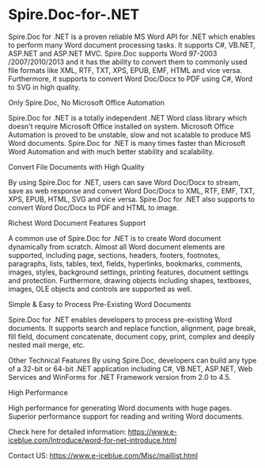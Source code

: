 Spire.Doc-for-.NET
=======================

Spire.Doc for .NET is a proven reliable MS Word API for .NET which enables to perform many Word document processing tasks. It supports C#, VB.NET, ASP.NET and ASP.NET MVC. Spire.Doc supports Word 97-2003 /2007/2010/2013 and it has the ability to convert them to commonly used file formats like XML, RTF, TXT, XPS, EPUB, EMF, HTML and vice versa. Furthermore, it supports to convert Word Doc/Docx to PDF using C#, Word to SVG in high quality.

Only Spire.Doc, No Microsoft Office Automation

Spire.Doc for .NET is a totally independent .NET Word class library which doesn't require Microsoft Office installed on system. Microsoft Office Automation is proved to be unstable, slow and not scalable to produce MS Word documents. Spire.Doc for .NET is many times faster than Microsoft Word Automation and with much better stability and scalability.

Convert File Documents with High Quality

By using Spire.Doc for .NET, users can save Word Doc/Docx to stream, save as web response and convert Word Doc/Docx to XML, RTF, EMF, TXT, XPS, EPUB, HTML, SVG and vice versa. Spire.Doc for .NET also supports to convert Word Doc/Docx to PDF and HTML to image.

Richest Word Document Features Support

A common use of Spire.Doc for .NET is to create Word document dynamically from scratch. Almost all Word document elements are supported, including page, sections, headers, footers, footnotes, paragraphs, lists, tables, text, fields, hyperlinks, bookmarks, comments, images, styles, background settings, printing features, document settings and protection. Furthermore, drawing objects including shapes, textboxes, images, OLE objects and controls are supported as well.

Simple & Easy to Process Pre-Existing Word Documents

Spire.Doc for .NET enables developers to process pre-existing Word documents. It supports search and replace function, alignment, page break, fill field, document concatenate, document copy, print, complex and deeply nested mail merge, etc.

Other Technical Features
By using Spire.Doc, developers can build any type of a 32-bit or 64-bit .NET application including C#, VB.NET, ASP.NET, Web Services and WinForms for .NET Framework version from 2.0 to 4.5.

High Performance

High performance for generating Word documents with huge pages. Superior performance support for reading and writing Word documents.

Check here for detailed information:
https://www.e-iceblue.com/Introduce/word-for-net-introduce.html

Contact US:
https://www.e-iceblue.com/Misc/maillist.html
